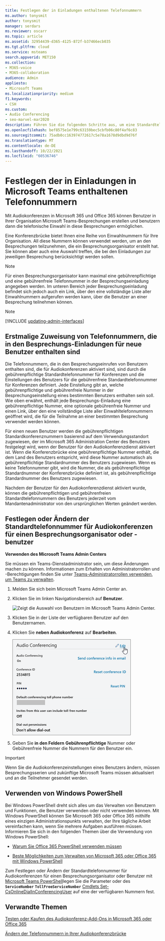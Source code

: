 ```yaml
---
title: Festlegen der in Einladungen enthaltenen Telefonnummern
ms.author: tonysmit
author: tonysmit
manager: serdars
ms.reviewer: oscarr
ms.topic: article
ms.assetid: 32954439-d365-4125-872f-b37466ecb035
ms.tgt.pltfrm: cloud
ms.service: msteams
search.appverid: MET150
ms.collection:
- M365-voice
- M365-collaboration
audience: Admin
appliesto:
- Microsoft Teams
ms.localizationpriority: medium
f1.keywords:
- CSH
ms.custom:
- Audio Conferencing
- seo-marvel-mar2020
description: Führen Sie die folgenden Schritte aus, um eine Standardtelefonnummer für Anrufer zu erstellen, die an einer Besprechung Microsoft Teams können.
ms.openlocfilehash: bef8575e1e799c63159bec5cbfb06c80f4af6c83
ms.sourcegitcommit: 75adb0cc163974772617c5e78a1678d9dbd9d76f
ms.translationtype: MT
ms.contentlocale: de-DE
ms.lasthandoff: 10/22/2021
ms.locfileid: "60536746"
---
```

# <a name="set-the-phone-numbers-included-on-invites-in-microsoft-teams"></a>Festlegen der in Einladungen in Microsoft Teams enthaltenen Telefonnummern

Mit Audiokonferenzen in Microsoft 365 und Office 365 können Benutzer in Ihrer Organisation Microsoft Teams-Besprechungen erstellen und benutzern dann die telefonische Einwahl in diese Besprechungen ermöglichen.
  
Eine Konferenzbrücke bietet Ihnen eine Reihe von Einwahlnummern für Ihre Organisation. All diese Nummern können verwendet werden, um an den Besprechungen teilzunehmen, die ein Besprechungsorganisator erstellt hat. Sie können aber auch eine Auswahl treffen, die bei den Einladungen zur jeweiligen Besprechung berücksichtigt werden sollen.
  
> [!NOTE]
> Für einen Besprechungsorganisator kann maximal eine gebührenpflichtige und eine gebührenfreie Telefonnummer in der Besprechungseinladung angegeben werden. Im unteren Bereich jeder Besprechungseinladung befindet sich jedoch auch ein Link, über den eine vollständige Liste aller Einwahlnummern aufgerufen werden kann, über die Benutzer an einer Besprechung teilnehmen können.

> [!NOTE]
> [!INCLUDE [updating-admin-interfaces](includes/updating-admin-interfaces.md)]
  
## <a name="initial-assignment-of-phone-numbers-that-are-included-in-the-meeting-invites-for-new-users"></a>Erstmalige Zuweisung von Telefonnummern, die in den Besprechungs-Einladungen für neue Benutzer enthalten sind

Die Telefonnummern, die in den Besprechungseinrufen von Benutzern enthalten sind, die für Audiokonferenzen aktiviert sind, sind durch die gebührenpflichtige Standardtelefonnummer für Konferenzen und die Einstellungen des Benutzers für die gebührenfreie Standardtelefonnummer für Konferenzen definiert. Jede Einstellung gibt an, welche gebührenpflichtige und gebührenfreie Nummer in der Besprechungseinstellung eines bestimmten Benutzers enthalten sein soll. Wie oben erwähnt, enthält jede Besprechungs-Einladung eine gebührenpflichtige Nummer, eine optionale gebührenfreie Nummer und einen Link, über den eine vollständige Liste aller Einwahltelefonnummern geöffnet wird, die für die Teilnahme an einer bestimmten Besprechung verwendet werden können.

Für einen neuen Benutzer werden die gebührenpflichtigen Standardkonferenznummern basierend auf dem Verwendungsstandort zugewiesen, der im Microsoft 365 Administration Center des Benutzers festgelegt wird, wenn der Benutzer für den Audiokonferenzdienst aktiviert ist. Wenn die Konferenzbrücke eine gebührenpflichtige Nummer enthält, die dem Land des Benutzers entspricht, wird diese Nummer automatisch als gebührenpflichtige Standardnummer des Benutzers zugewiesen. Wenn es keine Telefonnummer gibt, wird die Nummer, die als gebührenpflichtige Standardnummer der Konferenzbrücke definiert ist, als gebührenpflichtige Standardnummer des Benutzers zugewiesen.  

Nachdem der Benutzer für den Audiokonferenzdienst aktiviert wurde, können die gebührenpflichtigen und gebührenfreien Standardtelefonnummern des Benutzers jederzeit vom Mandantenadministrator von den ursprünglichen Werten geändert werden.

## <a name="set-or-change-the-default-audio-conferencing-phone-number-for-a-meeting-organizer-or-user"></a>Festlegen oder Ändern der Standardtelefonnummer für Audiokonferenzen für einen Besprechungsorganisator oder -benutzer

 **Verwenden des Microsoft Teams Admin Centers**

Sie müssen ein Teams-Dienstadministrator sein, um diese Änderungen machen zu können. Informationen zum Erhalten von Administratorrollen und -Berechtigungen finden Sie unter [Teams-Administratorrollen verwenden, um Teams zu verwalten](./using-admin-roles.md).

1. Melden Sie sich beim Microsoft Teams Admin Center an.

2. Klicken Sie im linken Navigationsbereich auf **Benutzer**.

    ![Zeigt die Auswahl von Benutzern im Microsoft Teams Admin Center.](media/Admin-users.png)

3. Klicken Sie in der Liste der verfügbaren Benutzer auf den Benutzernamen.

4. Klicken Sie **neben Audiokonferenz** auf **Bearbeiten**.

    ![Klicken Sie neben Audiokonferenzen auf Bearbeiten.](media/teams-set-phone-numbers-on-invites-image3.png)

5. Geben Sie **in den Feldern** **Gebührenpflichtige** Nummer oder Gebührenfreie Nummer die Nummern für den Benutzer ein.

> [!IMPORTANT]
> Wenn Sie die Audiokonferenzeinstellungen eines Benutzers ändern, müssen Besprechungsserien und zukünftige Microsoft Teams müssen aktualisiert und an die Teilnehmer gesendet werden.

## <a name="want-to-use-windows-powershell"></a>Verwenden von Windows PowerShell

Bei Windows PowerShell dreht sich alles um das Verwalten von Benutzern und Funktionen, die Benutzer verwenden oder nicht verwenden können. Mit Windows PowerShell können Sie Microsoft 365 oder Office 365 mithilfe eines einzigen Administrationspunkts verwalten, der Ihre tägliche Arbeit vereinfachen kann, wenn Sie mehrere Aufgaben ausführen müssen. Informieren Sie sich in den folgenden Themen über die Verwendung von Windows PowerShell:

- [Warum Sie Office 365 PowerShell verwenden müssen](/microsoft-365/enterprise/why-you-need-to-use-microsoft-365-powershell)

- [Beste Möglichkeiten zum Verwalten von Microsoft 365 oder Office 365 mit Windows PowerShell](/previous-versions//dn568025(v=technet.10))

Zum Festlegen oder Ändern der Standardtelefonnummer für Audiokonferenzen für einen Besprechungsorganisator oder Benutzer mit [Microsoft Teams PowerShell](/powershell/module/teams/?view=teams-ps)legen Sie die Parameter oder des **`ServiceNumber`** **`TollFreeServiceNumber`** [Cmdlets Set-CsOnlineDialInConferencingUser](/powershell/module/skype/set-CsOnlineDialInConferencingUser?view=skype-ps) auf eine der verfügbaren Nummern fest.

## <a name="related-topics"></a>Verwandte Themen

[Testen oder Kaufen des Audiokonferenz-Add-Ons in Microsoft 365 oder Office 365](/SkypeForBusiness/audio-conferencing-in-office-365/try-or-purchase-audio-conferencing-in-office-365)

[Ändern der Telefonnummern in Ihrer Audiokonferenzbrücke](change-the-phone-numbers-on-your-audio-conferencing-bridge.md)
